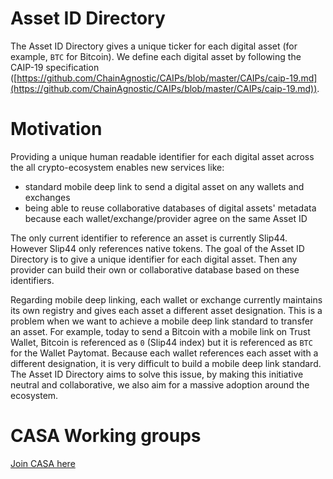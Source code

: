 # **Asset ID Directory**

The Asset ID Directory gives a unique ticker for each digital asset (for example, `BTC` for Bitcoin). We define each digital asset by following the CAIP-19 specification ([https://github.com/ChainAgnostic/CAIPs/blob/master/CAIPs/caip-19.md](https://github.com/ChainAgnostic/CAIPs/blob/master/CAIPs/caip-19.md)).

# Motivation

Providing a unique human readable identifier for each digital asset across the all crypto-ecosystem enables new services like:

- standard mobile deep link to send a digital asset on any wallets and exchanges
- being able to reuse collaborative databases of digital assets' metadata because each wallet/exchange/provider agree on the same Asset ID

The only current identifier to reference an asset is currently Slip44. However Slip44 only references native tokens. The goal of the Asset ID Directory is to give a unique identifier for each digital asset. Then any provider can build their own  or collaborative database based on these identifiers.

Regarding mobile deep linking, each wallet or exchange currently maintains its own registry and gives each asset a different asset designation. This is a problem when we want to achieve a mobile deep link standard to transfer an asset. For example, today to send a Bitcoin with a mobile link on Trust Wallet, Bitcoin is referenced as `0` (Slip44 index) but it is referenced as `BTC` for the Wallet Paytomat. Because each wallet references each asset with a different designation, it is very difficult to build a mobile deep link standard. The Asset ID Directory aims to solve this issue, by making this initiative neutral and collaborative, we also aim for a massive adoption around the ecosystem.

# CASA Working groups

[Join CASA here](https://github.com/ChainAgnostic/CASA)

